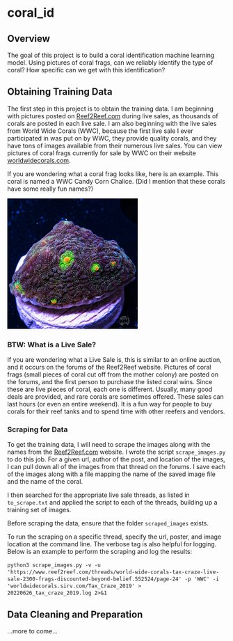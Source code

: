 # coral_id

## Overview

The goal of this project is to build a coral identification machine learning model. Using pictures of coral frags, can we reliably identify the type of coral? How specific can we get with this identification?

## Obtaining Training Data

The first step in this project is to obtain the training data. I am beginning with pictures posted on [Reef2Reef.com](www.Reef2Reef.com) during live sales, as thousands of corals are posted in each live sale. I am also beginning with the live sales from World Wide Corals (WWC), because the first live sale I ever participated in was put on by WWC, they provide quality corals, and they have tons of images available from their numerous live sales. You can view pictures of coral frags currently for sale by WWC on their website [worldwidecorals.com](worldwidecorals.com).

If you are wondering what a coral frag looks like, here is an example. This coral is named a WWC Candy Corn Chalice. (Did I mention that these corals have some really fun names?)

<img src="https://github.com/Frizzles7/coral_id/blob/master/TSR11-37-575.jpg" width="300"/>

### BTW: What is a Live Sale?

If you are wondering what a Live Sale is, this is similar to an online auction, and it occurs on the forums of the Reef2Reef website. Pictures of coral frags (small pieces of coral cut off from the mother colony) are posted on the forums, and the first person to purchase the listed coral wins. Since these are live pieces of coral, each one is different. Usually, many good deals are provided, and rare corals are sometimes offered. These sales can last hours (or even an entire weekend). It is a fun way for people to buy corals for their reef tanks and to spend time with other reefers and vendors.

### Scraping for Data

To get the training data, I will need to scrape the images along with the names from the [Reef2Reef.com](www.Reef2Reef.com) website.  I wrote the script `scrape_images.py` to do this job.  For a given url, author of the post, and location of the images, I can pull down all of the images from that thread on the forums.  I save each of the images along with a file mapping the name of the saved image file and the name of the coral.

I then searched for the appropriate live sale threads, as listed in `to_scrape.txt` and applied the script to each of the threads, building up a training set of images.

Before scraping the data, ensure that the folder `scraped_images` exists.

To run the scraping on a specific thread, specify the url, poster, and image location at the command line. The verbose tag is also helpful for logging. Below is an example to perform the scraping and log the results:

```
python3 scrape_images.py -v -u 'https://www.reef2reef.com/threads/world-wide-corals-tax-craze-live-sale-2300-frags-discounted-beyond-belief.552524/page-24' -p 'WWC' -i 'worldwidecorals.sirv.com/Tax_Craze_2019' > 20220626_tax_craze_2019.log 2>&1
```

## Data Cleaning and Preparation

...more to come...


